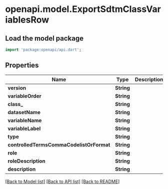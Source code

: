 # openapi.model.ExportSdtmClassVariablesRow

## Load the model package
```dart
import 'package:openapi/api.dart';
```

## Properties
Name | Type | Description | Notes
------------ | ------------- | ------------- | -------------
**version** | **String** |  | [optional] 
**variableOrder** | **String** |  | [optional] 
**class_** | **String** |  | [optional] 
**datasetName** | **String** |  | [optional] 
**variableName** | **String** |  | [optional] 
**variableLabel** | **String** |  | [optional] 
**type** | **String** |  | [optional] 
**controlledTermsCommaCodelistOrFormat** | **String** |  | [optional] 
**role** | **String** |  | [optional] 
**roleDescription** | **String** |  | [optional] 
**description** | **String** |  | [optional] 

[[Back to Model list]](../README.md#documentation-for-models) [[Back to API list]](../README.md#documentation-for-api-endpoints) [[Back to README]](../README.md)


